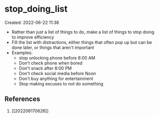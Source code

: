 # stop_doing_list
Created: 2022-06-22 11:38

- Rather than just a list of things to do, make a list of things to stop doing to improve efficiency
- Fill the list with distractions, either things that often pop up but can be done later, or things that aren't important
- Examples:
	- stop unlocking phone before 8:00 AM
	- Don't check phone when bored
	- Don't snack after 8:00 PM
	- Don't check social media before Noon
	- Don't buy anything for entertainment
	- Stop making excuses to not do something

## References
1.  [[202206170626]]